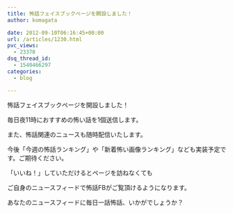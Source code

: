 ```yaml
---
title: 怖話フェイスブックページを開設しました！
author: komagata

date: 2012-09-10T06:16:45+00:00
url: /articles/1230.html
pvc_views:
  - 23370
dsq_thread_id:
  - 1540466297
categories:
  - blog

---
```

怖話フェイスブックページを開設しました！

毎日夜11時におすすめの怖い話を1個送信します。

また、怖話関連のニュースも随時配信いたします。

今後「今週の怖話ランキング」や「新着怖い画像ランキング」なども実装予定です。ご期待ください。



「いいね！」していただけるとページを訪ねなくても

ご自身のニュースフィードで怖話FBがご覧頂けるようになります。

あなたのニュースフィードに毎日一話怖話、いかがでしょうか？